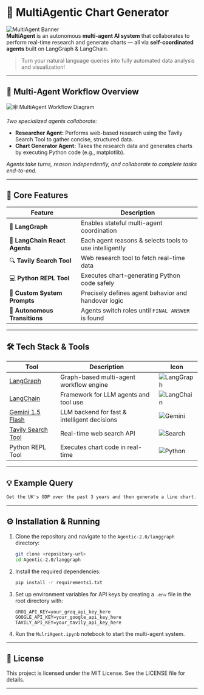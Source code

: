 # 🤖 MultiAgentic Chart Generator

![MultiAgent Banner](https://img.shields.io/badge/Powered%20By-LangGraph-blueviolet?style=for-the-badge)  
**MultiAgent** is an autonomous **multi-agent AI system** that collaborates to perform real-time research and generate charts — all via **self-coordinated agents** built on LangGraph & LangChain.

> Turn your natural language queries into fully automated data analysis and visualization!

---

## 🧩 Multi-Agent Workflow Overview

![🕸 MultiAgent Workflow Diagram](./images/workflow.png)

*Two specialized agents collaborate:*

- **Researcher Agent:** Performs web-based research using the Tavily Search Tool to gather concise, structured data.
- **Chart Generator Agent:** Takes the research data and generates charts by executing Python code (e.g., matplotlib).

*Agents take turns, reason independently, and collaborate to complete tasks end-to-end.*

---

## 🚀 Core Features

| Feature                     | Description                                                                 |
|----------------------------|-----------------------------------------------------------------------------|
| 🧠 **LangGraph**           | Enables stateful multi-agent coordination                                    |
| 🤖 **LangChain React Agents** | Each agent reasons & selects tools to use intelligently                   |
| 🔍 **Tavily Search Tool**  | Web research tool to fetch real-time data                                   |
| 💻 **Python REPL Tool**    | Executes chart-generating Python code safely                                |
| 🎯 **Custom System Prompts** | Precisely defines agent behavior and handover logic                     |
| 🔁 **Autonomous Transitions** | Agents switch roles until `FINAL ANSWER` is found                      |

---

## 🛠️ Tech Stack & Tools

| Tool | Description | Icon |
|------|-------------|------|
| [LangGraph](https://github.com/langchain-ai/langgraph) | Graph-based multi-agent workflow engine | ![LangGraph](https://img.icons8.com/fluency/48/graph.png) |
| [LangChain](https://github.com/langchain-ai/langchain) | Framework for LLM agents and tool use | ![LangChain](https://img.icons8.com/external-tal-revivo-color-tal-revivo/48/langchain.png) |
| [Gemini 1.5 Flash](https://ai.google.dev) | LLM backend for fast & intelligent decisions | ![Gemini](https://img.icons8.com/color/48/artificial-intelligence.png) |
| [Tavily Search Tool](https://www.tavily.com/) | Real-time web search API | ![Search](https://img.icons8.com/color/48/web-search.png) |
| Python REPL Tool | Executes chart code in real-time | ![Python](https://img.icons8.com/color/48/python--v1.png) |

---
## 💡 Example Query

```txt
Get the UK's GDP over the past 3 years and then generate a line chart. Once the chart is ready, end the process.
```

---

## ⚙️ Installation & Running

1. Clone the repository and navigate to the `Agentic-2.0/langgraph` directory:
   ```bash
   git clone <repository-url>
   cd Agentic-2.0/langgraph
   ```

2. Install the required dependencies:
   ```bash
   pip install -r requirements1.txt
   ```

3. Set up environment variables for API keys by creating a `.env` file in the root directory with:
   ```
   GROQ_API_KEY=your_groq_api_key_here
   GOOGLE_API_KEY=your_google_api_key_here
   TAVILY_API_KEY=your_tavily_api_key_here
   ```

4. Run the `MulriAgent.ipynb` notebook to start the multi-agent system.

---

## 📄 License

This project is licensed under the MIT License. See the LICENSE file for details.

---
